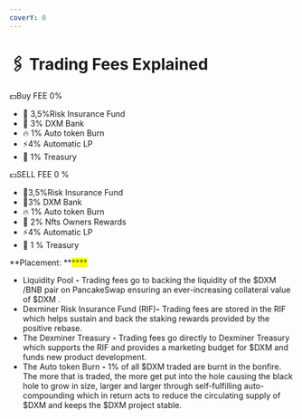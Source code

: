```yaml
---
coverY: 0
---
```


# 🖇 Trading Fees Explained



💵Buy FEE 0%

* 🏦 3,5%Risk Insurance Fund
* 🍬 3% DXM Bank
* 🔥 1% Auto token Burn
* ⚡️4% Automatic LP
* 🏫 1% Treasury

💵SELL FEE 0 %

* 🏦3,5%Risk Insurance Fund
* 🍬3% DXM Bank
* 🔥 1% Auto token Burn
* 🎨 2% Nfts Owners Rewards
* ⚡️4% Automatic LP
* 🏫 1 % Treasury



**Placement: **<mark style="color:green;">****</mark>&#x20;

* Liquidity Pool **-** Trading fees go to backing the liquidity of the $DXM /BNB pair on PancakeSwap ensuring an ever-increasing collateral value of $DXM . &#x20;
* Dexminer Risk Insurance Fund (RIF)**-** Trading fees are stored in the RIF which helps sustain and back the staking rewards provided by the positive rebase.
* The Dexminer Treasury **-** Trading fees go directly to Dexminer Treasury which supports the RIF and provides a marketing budget for $DXM and funds new product development.
* The Auto token Burn **-** 1% of all $DXM traded are burnt in the bonfire. The more that is traded, the more get put into the hole causing the black hole to grow in size, larger and larger through self-fulfilling auto-compounding which in return acts to reduce the circulating supply of $DXM and keeps the $DXM project stable.
